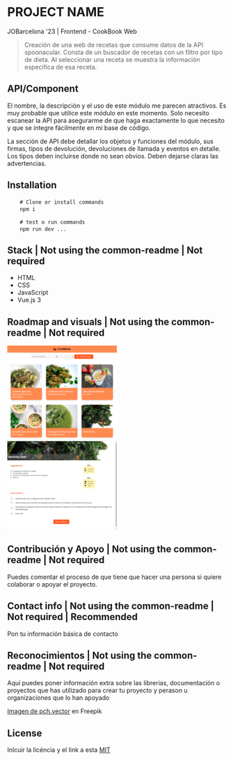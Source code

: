 # PROJECT NAME

JOBarcelona '23 | Frontend - CookBook Web

> Creación de una web de recetas que consume datos de la API spoonacular. Consta de un buscador de recetas con un filtro por tipo de dieta. Al seleccionar una receta se muestra la información especifica de esa receta.

## API/Component

El nombre, la descripción y el uso de este módulo me parecen atractivos. Es muy probable que utilice este módulo en este momento. Solo necesito escanear la API para asegurarme de que haga exactamente lo que necesito y que se integre fácilmente en mi base de código.

La sección de API debe detallar los objetos y funciones del módulo, sus firmas, tipos de devolución, devoluciones de llamada y eventos en detalle. Los tipos deben incluirse donde no sean obvios. Deben dejarse claras las advertencias.

## Installation

```shell
    # Clone or install commands
    npm i
```

```shell
    # test o run commands
    npm run dev ...
```

## Stack | Not using the common-readme | Not required

- HTML
- CSS
- JavaScript
- Vue.js 3

## Roadmap and visuals | Not using the common-readme | Not required

<img src="./src/icons/cookbook01.png" alt="cookbook screenshoot" width="50%">
<img src="./src/icons/cookbook02.png" alt="cookbook screenshoot" width="50%">

## Contribución y Apoyo | Not using the common-readme | Not required

Puedes comentar el proceso de que tiene que hacer una persona si quiere colaborar o apoyar el proyecto.

## Contact info | Not using the common-readme | Not required | Recommended

Pon tu información básica de contacto

## Reconocimientos | Not using the common-readme | Not required

Aquí puedes poner información extra sobre las librerias, documentación o proyectos que has utilizado para crear tu proyecto y perason u organizaciones que lo han apoyado

<a href="https://www.freepik.es/vector-gratis/compra-bolsas-papel-o-plastico-canasta-productos-como-leche-pan-desayunos-conjunto-ilustracion-dibujos-animados_20827894.htm#query=cesta%20ingredientes&position=9&from_view=search&track=ais">Imagen de pch.vector</a> en Freepik

## License

Inlcuir la licéncia y el link a esta
[MIT](https://opensource.org/licenses/MIT)
